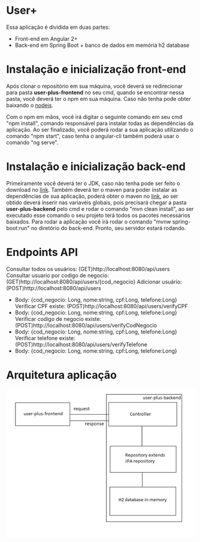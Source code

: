 # User+

Essa aplicação é dividida em duas partes:

- Front-end em Angular 2+
- Back-end em Spring Boot + banco de dados em memória h2 database 

# Instalação e inicialização front-end

Após clonar o repositório em sua máquina, você deverá se redirecionar para pasta <b>user-plus-frontend</b> no seu cmd, quando se encontrar nessa pasta, você deverá ter o npm em sua máquina. Caso não tenha pode obter baixando o [nodejs](https://nodejs.org/en/download/).

Com o npm em mãos, você irá digitar o seguinte comando em seu cmd "npm install", comando responsável para instalar todas as dependências da aplicação. Ao ser finalizado, você poderá rodar a sua aplicação utilizando o comando "npm start", caso tenha o angular-cli também poderá usar o comando "ng serve".

# Instalação e inicialização back-end

Primeiramente você deverá ter o JDK, caso não tenha pode ser feito o download no [link](https://www.oracle.com/br/java/technologies/javase/javase-jdk8-downloads.html). Também deverá ter o maven para poder instalar as dependências de sua aplicação, poderá obter o maven no [link](https://maven.apache.org/download.cgi), ao ser obtido deverá inserir nas variavéis globais, pois precisará chegar a pasta <b>user-plus-backend</b> pelo cmd e rodar o comando "mvn clean install", ao ser executado esse comando o seu projeto terá todos os pacotes necessários baixados. Para rodar a aplicação você irá rodar o comando "mvnw spring-boot:run" no diretório do back-end. Pronto, seu servidor estará rodando.

# Endpoints API

Consultar todos os usuários: (GET)http://localhost:8080/api/users
Consultar usuario por codigo de negocio: (GET)http://localhost:8080/api/users/{cod_negocio}
Adicionar usuário: (POST)http://localhost:8080/api/users
- Body: {cod_negocio: Long, nome:string, cpf:Long, telefone:Long}
Verificar CPF existe: (POST)http://localhost:8080/api/users/verifyCPF
- Body: {cod_negocio: Long, nome:string, cpf:Long, telefone:Long}
Verificar codigo de negocio existe: (POST)http://localhost:8080/api/users/verifyCodNegocio
- Body: {cod_negocio: Long, nome:string, cpf:Long, telefone:Long}
Verificar telefone existe: (POST)http://localhost:8080/api/users/verifyTelefone
- Body: {cod_negocio: Long, nome:string, cpf:Long, telefone:Long}

# Arquitetura aplicação

<img src="/arquitetura.png" alt="arquitetura"/>
